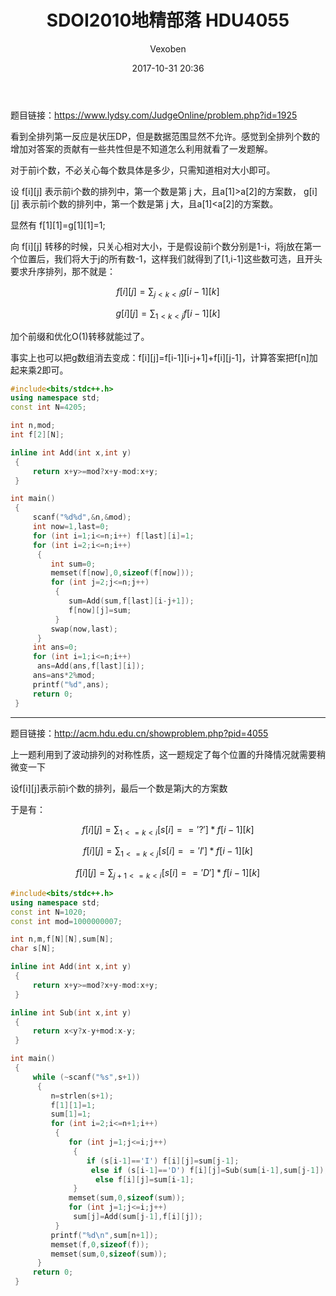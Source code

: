 ﻿---
layout: post
title: SDOI2010地精部落 HDU4055
date: 2017-10-31 20:36
categories: 训练笔记
tags: DP
img: https://vexoben.github.io/assets/images/Blog/SDOI2010地精部落-HDU4055.jpg
author: Vexoben
---

题目链接：https://www.lydsy.com/JudgeOnline/problem.php?id=1925

看到全排列第一反应是状压DP，但是数据范围显然不允许。感觉到全排列个数的增加对答案的贡献有一些共性但是不知道怎么利用就看了一发题解。

对于前i个数，不必关心每个数具体是多少，只需知道相对大小即可。 

设 f[i][j] 表示前i个数的排列中，第一个数是第 j 大，且a[1]>a[2]的方案数， g[i][j] 表示前i个数的排列中，第一个数是第 j 大，且a[1]<a[2]的方案数。  

显然有 f[1][1]=g[1][1]=1;  

向 f[i][j] 转移的时候，只关心相对大小，于是假设前i个数分别是1-i，将j放在第一个位置后，我们将大于j的所有数-1，这样我们就得到了[1,i-1]这些数可选，且开头要求升序排列，那不就是：  


$$f[i][j]=\sum_{j < k < i} g[i-1][k]$$ 

$$g[i][j]=\sum_{1 < k < j} f[i-1][k]$$

加个前缀和优化O(1)转移就能过了。  

事实上也可以把g数组消去变成：f[i][j]=f[i-1][i-j+1]+f[i][j-1]，计算答案把f[n]加起来乘2即可。  

``` cpp  
#include<bits/stdc++.h>
using namespace std;
const int N=4205;

int n,mod;
int f[2][N];

inline int Add(int x,int y)
 {
 	 return x+y>=mod?x+y-mod:x+y;
 }

int main()
 {
 	 scanf("%d%d",&n,&mod);
 	 int now=1,last=0;
 	 for (int i=1;i<=n;i++) f[last][i]=1;
	 for (int i=2;i<=n;i++)
	  {
	  	 int sum=0;
	  	 memset(f[now],0,sizeof(f[now]));
	  	 for (int j=2;j<=n;j++)
 	      {
	 	     sum=Add(sum,f[last][i-j+1]);
	 	     f[now][j]=sum;
	      }
	     swap(now,last);
	  }
	 int ans=0;
	 for (int i=1;i<=n;i++)
	  ans=Add(ans,f[last][i]);
	 ans=ans*2%mod;
	 printf("%d",ans);
	 return 0;
 }
```

----------------------------

题目链接：http://acm.hdu.edu.cn/showproblem.php?pid=4055

上一题利用到了波动排列的对称性质，这一题规定了每个位置的升降情况就需要稍微变一下

设f[i][j]表示前i个数的排列，最后一个数是第j大的方案数

于是有：  

$$f[i][j]=\sum_{1 <= k < i} [s[i]=='?']*f[i-1][k]$$ 

$$f[i][j]=\sum_{1 <= k < j} [s[i]=='I']*f[i-1][k]$$

$$f[i][j]=\sum_{j+1 <= k < i} [s[i]=='D']*f[i-1][k]$$



```cpp  
#include<bits/stdc++.h>
using namespace std;
const int N=1020;
const int mod=1000000007;

int n,m,f[N][N],sum[N];
char s[N];

inline int Add(int x,int y)
 {
 	 return x+y>=mod?x+y-mod:x+y;
 }

inline int Sub(int x,int y)
 {
 	 return x<y?x-y+mod:x-y;
 }

int main()
 {
 	 while (~scanf("%s",s+1))
 	  {
 	  	 n=strlen(s+1);
 	  	 f[1][1]=1;
 	  	 sum[1]=1;
 	  	 for (int i=2;i<=n+1;i++)
 		  {
 		     for (int j=1;j<=i;j++)
 		      {
 			     if (s[i-1]=='I') f[i][j]=sum[j-1];
 			      else if (s[i-1]=='D') f[i][j]=Sub(sum[i-1],sum[j-1]);
 			       else f[i][j]=sum[i-1];
		      }
		     memset(sum,0,sizeof(sum));
		     for (int j=1;j<=i;j++)
 		      sum[j]=Add(sum[j-1],f[i][j]);
		  }
		 printf("%d\n",sum[n+1]);
		 memset(f,0,sizeof(f));
		 memset(sum,0,sizeof(sum));
	  }
	 return 0;
 }
```